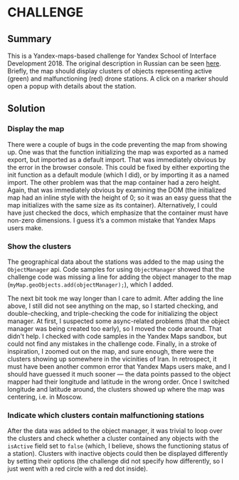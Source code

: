 # CHALLENGE

## Summary
This is a Yandex-maps-based challenge for Yandex School of Interface Development 2018. The original description in Russian can be seen [here](docs/challenge-description.md). Briefly, the map should display clusters of objects representing active (green) and malfunctioning (red) drone stations. A click on a marker should open a popup with details about the station.

## Solution

### Display the map

There were a couple of bugs in the code preventing the map from showing up. One was that the function initializing the map was exported as a named export, but imported as a default import. That was immediately obvious by the error in the browser console. This could be fixed by either exporting the init function as a default module (which I did), or by importing it as a named import. The other problem was that the map container had a zero height. Again, that was immediately obvious by examining the DOM (the initialized map had an inline style with the height of 0; so it was an easy guess that the map initializes with the same size as its container). Alternatively, I could have just checked the docs, which emphasize that the container must have non-zero dimensions. I guess it’s a common mistake that Yandex Maps users make.

### Show the clusters

The geographical data about the stations was added to the map using the `ObjectManager` api. Code samples for using `ObjectManager` showed that the challenge code was missing a line for adding the object manager to the map (`myMap.geoObjects.add(objectManager);`), which I added.

The next bit took me way longer than I care to admit. After adding the line above, I still did not see anything on the map, so I started checking, and double-checking, and triple-checking the code for initializing the object manager. At first, I suspected some async-related problems (that the object manager was being created too early), so I moved the code around. That didn't help. I checked with code samples in the Yandex Maps sandbox, but could not find any mistakes in the challenge code. Finally, in a stroke of inspiration, I zoomed out on the map, and sure enough, there were the clusters showing up somewhere in the vicinities of Iran. In retrospect, it must have been another common error that Yandex Maps users make, and I should have guessed it much sooner — the data points passed to the object mapper had their longitude and latitude in the wrong order. Once I switched longitude and latitude around, the clusters showed up where the map was centering, i.e. in Moscow.

### Indicate which clusters contain malfunctioning stations

After the data was added to the object manager, it was trivial to loop over the clusters and check whether a cluster contained any objects with the `isActive` field set to `false` (which, I believe, shows the functioning status of a station). Clusters with inactive objects could then be displayed differently by setting their options (the challenge did not specify how differently, so I just went with a red circle with a red dot inside).
